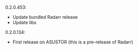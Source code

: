 0.2.0.453:
* Update bundled Radarr release
* Update libs

0.2.0.134:
* First release on ASUSTOR (this is a pre-release of Radarr)
